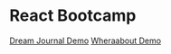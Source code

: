 # React Bootcamp

[Dream Journal Demo](https://dream-journal-projects.vercel.app)
[Wheraabout Demo](https://wheraabouts-project.vercel.app)